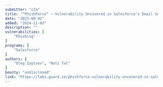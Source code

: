 ```yaml
---
submitter: "c2a"
title: "“PhishForce” — Vulnerability Uncovered in Salesforce’s Email Services Exploited for Phishing Facebook Accounts In-The-Wild"
date: "2023-08-02"
added: "2024-11-03"
description: ""
vulnerabilities: [
    "Phishing"
]
programs: [
    "Salesforce"
]
authors: [
    "Oleg Zaytsev", "Nati Tal"
]
bounty: "undisclosed"
link: "https://labs.guard.io/phishforce-vulnerability-uncovered-in-salesforces-email-services-exploited-for-phishing-32024ad4b5fa"
---
```





